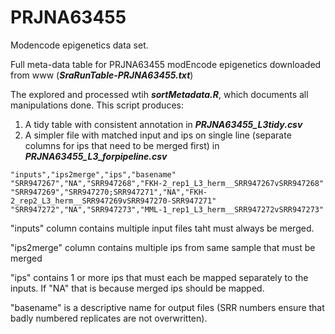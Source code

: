 # PRJNA63455
Modencode epigenetics data set. 

Full meta-data table for PRJNA63455 modEncode epigenetics downloaded from www (**_SraRunTable-PRJNA63455.txt_**)

The explored and processed wtih **_sortMetadata.R_**, which documents all manipulations done. This script produces:
1) A tidy table with consistent annotation in **_PRJNA63455_L3tidy.csv_**
2) A simpler file with matched input and ips on single line (separate columns for ips that need to be merged first) in **_PRJNA63455_L3_forpipeline.csv_**

```
"inputs","ips2merge","ips","basename"
"SRR947267","NA","SRR947268","FKH-2_rep1_L3_herm__SRR947267vSRR947268"
"SRR947269","SRR947270;SRR947271","NA","FKH-2_rep2_L3_herm__SRR947269vSRR947270-SRR947271"
"SRR947272","NA","SRR947273","MML-1_rep1_L3_herm__SRR947272vSRR947273"
```

"inputs" column contains multiple input files taht must always be merged.

"ips2merge" column contains multiple ips from same sample that must be merged

"ips" contains 1 or more ips that must each be mapped separately to the inputs. If "NA" that is because merged ips should be mapped. 

"basename" is a descriptive name for output files (SRR numbers ensure that badly numbered replicates are not overwritten). 
